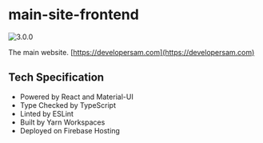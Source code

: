 # main-site-frontend

![3.0.0](https://img.shields.io/badge/version-3.0.0-blue.svg)

The main website. [https://developersam.com](https://developersam.com)

## Tech Specification

- Powered by React and Material-UI
- Type Checked by TypeScript
- Linted by ESLint
- Built by Yarn Workspaces
- Deployed on Firebase Hosting
